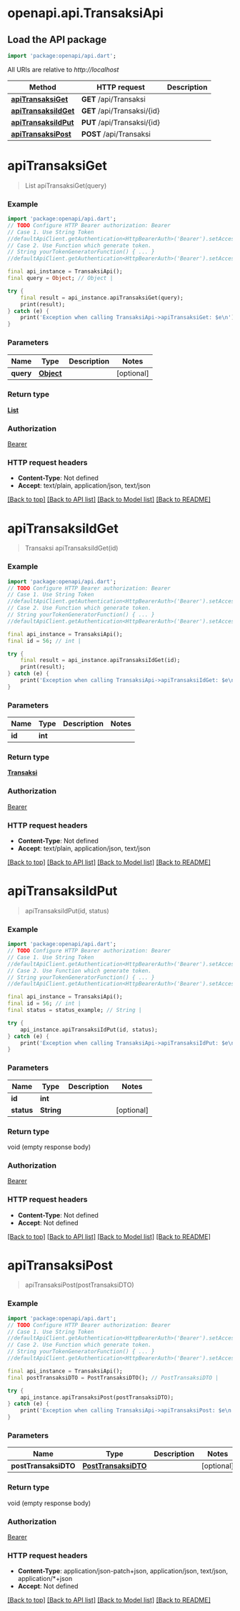 # openapi.api.TransaksiApi

## Load the API package
```dart
import 'package:openapi/api.dart';
```

All URIs are relative to *http://localhost*

Method | HTTP request | Description
------------- | ------------- | -------------
[**apiTransaksiGet**](TransaksiApi.md#apitransaksiget) | **GET** /api/Transaksi | 
[**apiTransaksiIdGet**](TransaksiApi.md#apitransaksiidget) | **GET** /api/Transaksi/{id} | 
[**apiTransaksiIdPut**](TransaksiApi.md#apitransaksiidput) | **PUT** /api/Transaksi/{id} | 
[**apiTransaksiPost**](TransaksiApi.md#apitransaksipost) | **POST** /api/Transaksi | 


# **apiTransaksiGet**
> List<Transaksi> apiTransaksiGet(query)



### Example
```dart
import 'package:openapi/api.dart';
// TODO Configure HTTP Bearer authorization: Bearer
// Case 1. Use String Token
//defaultApiClient.getAuthentication<HttpBearerAuth>('Bearer').setAccessToken('YOUR_ACCESS_TOKEN');
// Case 2. Use Function which generate token.
// String yourTokenGeneratorFunction() { ... }
//defaultApiClient.getAuthentication<HttpBearerAuth>('Bearer').setAccessToken(yourTokenGeneratorFunction);

final api_instance = TransaksiApi();
final query = Object; // Object | 

try {
    final result = api_instance.apiTransaksiGet(query);
    print(result);
} catch (e) {
    print('Exception when calling TransaksiApi->apiTransaksiGet: $e\n');
}
```

### Parameters

Name | Type | Description  | Notes
------------- | ------------- | ------------- | -------------
 **query** | [**Object**](.md)|  | [optional] 

### Return type

[**List<Transaksi>**](Transaksi.md)

### Authorization

[Bearer](../README.md#Bearer)

### HTTP request headers

 - **Content-Type**: Not defined
 - **Accept**: text/plain, application/json, text/json

[[Back to top]](#) [[Back to API list]](../README.md#documentation-for-api-endpoints) [[Back to Model list]](../README.md#documentation-for-models) [[Back to README]](../README.md)

# **apiTransaksiIdGet**
> Transaksi apiTransaksiIdGet(id)



### Example
```dart
import 'package:openapi/api.dart';
// TODO Configure HTTP Bearer authorization: Bearer
// Case 1. Use String Token
//defaultApiClient.getAuthentication<HttpBearerAuth>('Bearer').setAccessToken('YOUR_ACCESS_TOKEN');
// Case 2. Use Function which generate token.
// String yourTokenGeneratorFunction() { ... }
//defaultApiClient.getAuthentication<HttpBearerAuth>('Bearer').setAccessToken(yourTokenGeneratorFunction);

final api_instance = TransaksiApi();
final id = 56; // int | 

try {
    final result = api_instance.apiTransaksiIdGet(id);
    print(result);
} catch (e) {
    print('Exception when calling TransaksiApi->apiTransaksiIdGet: $e\n');
}
```

### Parameters

Name | Type | Description  | Notes
------------- | ------------- | ------------- | -------------
 **id** | **int**|  | 

### Return type

[**Transaksi**](Transaksi.md)

### Authorization

[Bearer](../README.md#Bearer)

### HTTP request headers

 - **Content-Type**: Not defined
 - **Accept**: text/plain, application/json, text/json

[[Back to top]](#) [[Back to API list]](../README.md#documentation-for-api-endpoints) [[Back to Model list]](../README.md#documentation-for-models) [[Back to README]](../README.md)

# **apiTransaksiIdPut**
> apiTransaksiIdPut(id, status)



### Example
```dart
import 'package:openapi/api.dart';
// TODO Configure HTTP Bearer authorization: Bearer
// Case 1. Use String Token
//defaultApiClient.getAuthentication<HttpBearerAuth>('Bearer').setAccessToken('YOUR_ACCESS_TOKEN');
// Case 2. Use Function which generate token.
// String yourTokenGeneratorFunction() { ... }
//defaultApiClient.getAuthentication<HttpBearerAuth>('Bearer').setAccessToken(yourTokenGeneratorFunction);

final api_instance = TransaksiApi();
final id = 56; // int | 
final status = status_example; // String | 

try {
    api_instance.apiTransaksiIdPut(id, status);
} catch (e) {
    print('Exception when calling TransaksiApi->apiTransaksiIdPut: $e\n');
}
```

### Parameters

Name | Type | Description  | Notes
------------- | ------------- | ------------- | -------------
 **id** | **int**|  | 
 **status** | **String**|  | [optional] 

### Return type

void (empty response body)

### Authorization

[Bearer](../README.md#Bearer)

### HTTP request headers

 - **Content-Type**: Not defined
 - **Accept**: Not defined

[[Back to top]](#) [[Back to API list]](../README.md#documentation-for-api-endpoints) [[Back to Model list]](../README.md#documentation-for-models) [[Back to README]](../README.md)

# **apiTransaksiPost**
> apiTransaksiPost(postTransaksiDTO)



### Example
```dart
import 'package:openapi/api.dart';
// TODO Configure HTTP Bearer authorization: Bearer
// Case 1. Use String Token
//defaultApiClient.getAuthentication<HttpBearerAuth>('Bearer').setAccessToken('YOUR_ACCESS_TOKEN');
// Case 2. Use Function which generate token.
// String yourTokenGeneratorFunction() { ... }
//defaultApiClient.getAuthentication<HttpBearerAuth>('Bearer').setAccessToken(yourTokenGeneratorFunction);

final api_instance = TransaksiApi();
final postTransaksiDTO = PostTransaksiDTO(); // PostTransaksiDTO | 

try {
    api_instance.apiTransaksiPost(postTransaksiDTO);
} catch (e) {
    print('Exception when calling TransaksiApi->apiTransaksiPost: $e\n');
}
```

### Parameters

Name | Type | Description  | Notes
------------- | ------------- | ------------- | -------------
 **postTransaksiDTO** | [**PostTransaksiDTO**](PostTransaksiDTO.md)|  | [optional] 

### Return type

void (empty response body)

### Authorization

[Bearer](../README.md#Bearer)

### HTTP request headers

 - **Content-Type**: application/json-patch+json, application/json, text/json, application/*+json
 - **Accept**: Not defined

[[Back to top]](#) [[Back to API list]](../README.md#documentation-for-api-endpoints) [[Back to Model list]](../README.md#documentation-for-models) [[Back to README]](../README.md)

